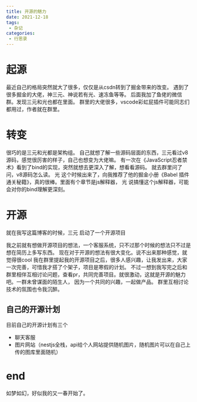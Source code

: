 ```yaml
---
title: 开源的魅力
date: 2021-12-18
tags:
 - 杂记
categories: 
 - 行思录
---
```


# 起源
最近自己的格局突然就大了很多，仅仅是从csdn转到了掘金带来的改变。
遇到了很多掘金的大佬，神三元、神说若有光、速冻鱼等等。
后面我加了鱼佬的微信群。发现三元和光也都在里面。
群里的大佬很多，vscode彩虹屁插件可能同志们都用过，作者就在群里。
# 转变
很巧的是三元和光都是架构组。
自己就想了解一些源码层面的东西，三元看过v8源码，感觉很厉害的样子，自己也想变为大佬嘛。
有一次在《JavaScript忍者禁术》看到了bind的实现，突然就想去更深入了解，想看看源码。
就去群里问了问，v8源码怎么读。
光 这个时候出来了，向我推荐了他的掘金小册《Babel 插件通关秘籍》，真的很棒。里面有个章节是js解释器，
光 说搞懂这个js解释器，可能会对你的bind理解更深刻。
# 开源
就在我写这篇博客的时候，三元 启动了一个开源项目
<img :src="$withBase('/web/sanyuan.jpg')"></img>

我之前就有想做开源项目的想法，一个客服系统，只不过那个时候的想法只不过是想在简历上多写东西。
现在对于开源的想法有很大变化。说不出来那种感觉，就觉得很cool
我在群里提起我的开源项目之后，很多人感兴趣，让我发出来，大家一次完善，可惜我才搭了个架子，项目是寒假的计划。
不过一想到我写完之后和群里相伴互相讨论问题，查看pr，共同完善项目。就很激动，这就是开源的魅力吧。一群未曾谋面的陌生人，
因为一个共同的兴趣，一起做产品。
群里互相讨论技术的氛围也令我沉醉。
## 自己的开源计划
目前自己的开源计划有三个
- 聊天客服
- 图片网站（nestjs全栈，api给个人网站提供随机图片，随机图片可以在自己上传的图库里面随机）
# end
如梦如幻，好似我的又一春开始了。
